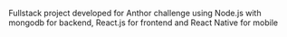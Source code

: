 
Fullstack project developed for Anthor challenge using Node.js with mongodb for backend, React.js for frontend and React Native for mobile
